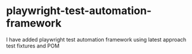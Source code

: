 # playwright-test-automation-framework
I have added playwright test automation framework using latest approach test fixtures and POM 
